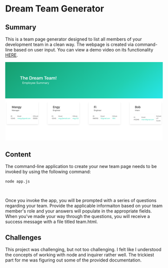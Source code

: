 <h1>
    Dream Team Generator
</h1>

<h2>
    Summary
</h2>

<p>
    This is a team page generator designed to list all members of your development team in a clean way. The webpage is created via command-line based on user input. You can view a demo video on its functionality <a href="https://youtu.be/oizfz1Y1t_I">HERE</a>.
</p>

<img src="Screen Shot 2020-12-21 at 11.17.04 PM.png">

<h2>
    Content
</h2>

<p>
    The command-line application to create your new team page needs to be invoked by using the following command:

    node app.js
</p>
<br>
<p>
    Once you invoke the app, you will be prompted with a series of questions regarding your team. Provide the applicable informaiton based on your team member's role and your answers will populate in the appropriate fields. When you've made your way through the questions, you will receive a success message with a file titled team.html.

</p>

<h2>
    Challenges
</h2>

<p>
    This project was challenging, but not too challenging. I felt like I understood the concepts of working with node and inquirer rather well. The trickiest part for me was figuring out some of the provided documentation.
</p>